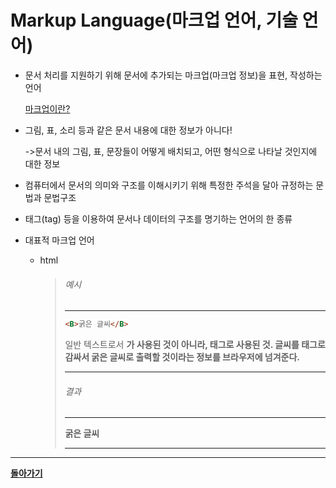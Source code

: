 # Markup Language(마크업 언어, 기술 언어)

* 문서 처리를 지원하기 위해 문서에 추가되는 마크업(마크업 정보)을 표현, 작성하는 언어

  [마크업이란?](markup.md)

* 그림, 표, 소리 등과 같은 문서 내용에 대한 정보가 아니다!

  ->문서 내의 그림, 표, 문장들이 어떻게 배치되고, 어떤 형식으로 나타날 것인지에 대한 정보

* 컴퓨터에서 문서의 의미와 구조를 이해시키기 위해 특정한 주석을 달아 규정하는 문법과 문법구조

* 태그(tag) 등을 이용하여 문서나 데이터의 구조를 명기하는 언어의 한 종류

* 대표적 마크업 언어

  * html

    > ###### 예시
    >
    > ---
    >
    > ```html
    > <B>굵은 글씨</B>
    > ```
    >
    > 일반 텍스트로서 <B>가 사용된 것이 아니라, 태그로 사용된 것. 
    > 글씨를 태그로 감싸서 굵은 글씨로 출력할 것이라는 정보를 브라우저에 넘겨준다.
    >
    > ---
    >
    > ###### 결과
    >
    > ---
    >
    > <B>굵은 글씨</B>
    >
    > ---

---

[돌아가기](https://github.com/awhead/Markdown)